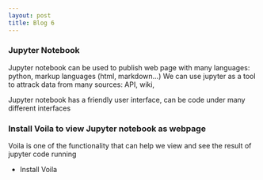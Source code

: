 ```yaml
---
layout: post
title: Blog 6
---
```


### Jupyter Notebook

Jupyter notebook can be used to publish web page with many languages: python, markup languages (html, markdown...)
We can use jupyter as a tool to attrack data from many sources: API, wiki, 

Jupyter notebook has a friendly user interface, can be code under many different interfaces

### Install Voila to view Jupyter notebook as webpage

Voila is one of the functionality that can help we view and see the result of jupyter code running

 - Install Voila
   
